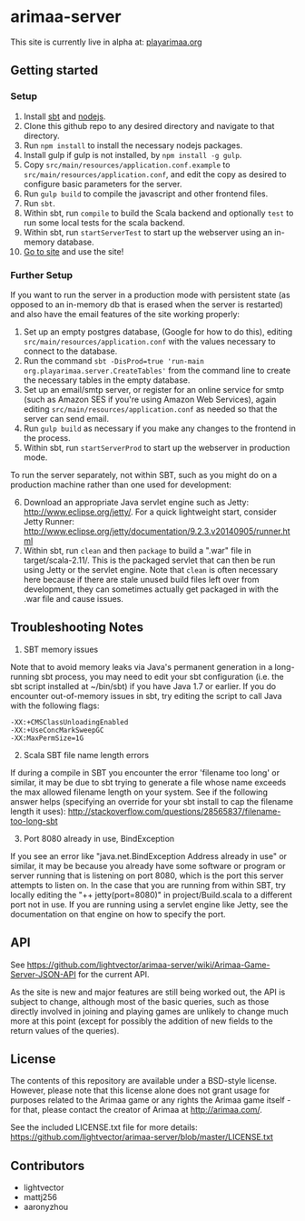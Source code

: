 # arimaa-server
This site is currently live in alpha at: [playarimaa.org](http://playarimaa.org/)

## Getting started

### Setup
1. Install [sbt](http://www.scala-sbt.org/download.html) and [nodejs](https://nodejs.org/).
2. Clone this github repo to any desired directory and navigate to that directory.
3. Run `npm install` to install the necessary nodejs packages.
4. Install gulp if gulp is not installed, by `npm install -g gulp`.
5. Copy `src/main/resources/application.conf.example` to `src/main/resources/application.conf`, and edit the copy as desired to configure basic parameters for the server.
6. Run `gulp build` to compile the javascript and other frontend files.
7. Run `sbt`.
8. Within sbt, run `compile` to build the Scala backend and optionally `test` to run some local tests for the scala backend.
9. Within sbt, run `startServerTest` to start up the webserver using an in-memory database.
10. [Go to site](http://localhost:8080) and use the site!

### Further Setup
If you want to run the server in a production mode with persistent state (as opposed to an in-memory db that is erased when the server is restarted) and also have the email features of the site working properly:

1. Set up an empty postgres database, (Google for how to do this), editing `src/main/resources/application.conf` with the values necessary to connect to the database.
2. Run the command `sbt -DisProd=true 'run-main org.playarimaa.server.CreateTables'` from the command line to create the necessary tables in the empty database.
3. Set up an email/smtp server, or register for an online service for smtp (such as Amazon SES if you're using Amazon Web Services), again editing `src/main/resources/application.conf` as needed so that the server can send email.
4. Run `gulp build` as necessary if you make any changes to the frontend in the process.
5. Within sbt, run `startServerProd` to start up the webserver in production mode.

To run the server separately, not within SBT, such as you might do on a production machine rather than one used for development:

6. Download an appropriate Java servlet engine such as Jetty: http://www.eclipse.org/jetty/. For a quick lightweight start, consider Jetty Runner: http://www.eclipse.org/jetty/documentation/9.2.3.v20140905/runner.html
7. Within sbt, run `clean` and then `package` to build a ".war" file in target/scala-2.11/. This is the packaged servlet that can then be run using Jetty or the servlet engine. Note that `clean` is often necessary here because if there are stale unused build files left over from development, they can sometimes actually get packaged in with the .war file  and cause issues.

## Troubleshooting Notes

1. SBT memory issues

Note that to avoid memory leaks via Java's permanent generation in a long-running sbt process,
you may need to edit your sbt configuration (i.e. the sbt script installed at ~/bin/sbt) if
you have Java 1.7 or earlier. If you do encounter out-of-memory issues in sbt, try editing the script
to call Java with the following flags:

    -XX:+CMSClassUnloadingEnabled
    -XX:+UseConcMarkSweepGC
    -XX:MaxPermSize=1G

2. Scala SBT file name length errors

If during a compile in SBT you encounter the error 'filename too long' or similar, it may be due to sbt trying to generate a file whose name exceeds the max allowed filename length on your system. See if the following answer helps (specifying an override for your sbt install to cap the filename length it uses):
http://stackoverflow.com/questions/28565837/filename-too-long-sbt

3. Port 8080 already in use, BindException

If you see an error like "java.net.BindException Address already in use" or similar, it may be because you already have some software or program or server running that is listening on port 8080, which is the port this server attempts to listen on. In the case that you are running from within SBT, try locally editing the "++ jetty(port=8080)" in project/Build.scala to a different port not in use. If you are running using a servlet engine like Jetty, see the documentation on that engine on how to specify the port.


## API

See https://github.com/lightvector/arimaa-server/wiki/Arimaa-Game-Server-JSON-API for the current API.

As the site is new and major features are still being worked out, the API is subject to change, although most of the basic queries, such as those directly involved in joining and playing games are unlikely to change much more at this point (except for possibly the addition of new fields to the return values of the queries).


## License

The contents of this repository are available under a BSD-style license. However, please note that this license alone does not grant usage for purposes related to the Arimaa game or any rights the Arimaa game itself - for that, please contact the creator of Arimaa at http://arimaa.com/.

See the included LICENSE.txt file for more details: https://github.com/lightvector/arimaa-server/blob/master/LICENSE.txt


## Contributors

* lightvector
* mattj256
* aaronyzhou
